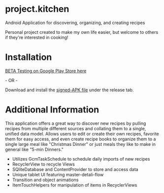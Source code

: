 # project.kitchen
Android Application for discovering, organizing, and creating recipes

Personal project created to make my own life easier, but welcome to others if they're interested in cooking!

# Installation
[BETA Testing on Google Play Store here](https://play.google.com/store/apps/details?id=project.kitchen)

\- OR -

Download and install the [signed-APK file](https://github.com/amagh/project.kitchen/releases/download/0.1b/project.kitchen_v0.1b.apk) under the release tab.

# Additional Information
This application offers a great way to discover new recipes by pulling recipes from multiple different sources and 
collating them to a single, unified data model. Allows users to edit or create their own recipes, favorite them for easy access, 
and even create recipe books to organize them to a single large meal like "Christmas Dinner" or just meals they like to make in 
general like "5-min Dinners."

 - Utilizes GcmTaskSchedule to schedule daily imports of new recipes
 - RecyclerView to recycle Views
 - SQliteDatabase and ContentProvider to store and access data
 - Unique tablet UI featuring master-detali-flow
 - Transition and object animations
 - ItemTouchHelpers for manipulation of items in RecyclerViews
